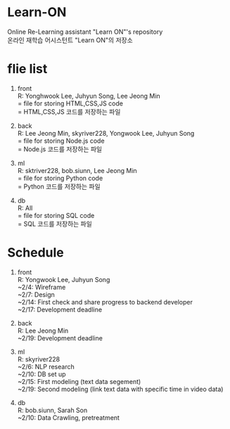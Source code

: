 Learn-ON
==========

Online Re-Learning assistant "Learn ON"'s repository  
온라인 재학습 어시스턴트 "Learn ON"의 저장소  

# flie list 

1. front  
R: Yonghwook Lee, Juhyun Song, Lee Jeong Min  
= file for storing HTML,CSS,JS code  
= HTML,CSS,JS 코드를 저장하는 파일  
  
2. back  
R: Lee Jeong Min, skyriver228, Yongwook Lee, Juhyun Song  
= file for storing Node.js code  
= Node.js 코드를 저장하는 파일  
  
3. ml  
R: sktriver228, bob.siunn, Lee Jeong Min  
= file for storing Python code  
= Python 코드를 저장하는 파일  
  
4. db  
R: All  
= file for storing SQL code  
= SQL 코드를 저장하는 파일  
  
# Schedule

1. front  
R: Yongwook Lee, Juhyun Song  
~2/4: Wireframe  
~2/7: Design  
~2/14: First check and share progress to backend developer  
~2/17: Development deadline
  
2. back  
R: Lee Jeong Min  
~2/19: Development deadline  
  
3. ml  
R: skyriver228  
~2/6: NLP research  
~2/10: DB set up  
~2/15: First modeling (text data segement)  
~2/19: Second modeling (link text data with specific time in video data)  
  
4. db  
R: bob.siunn, Sarah Son   
~2/10: Data Crawling, pretreatment  
